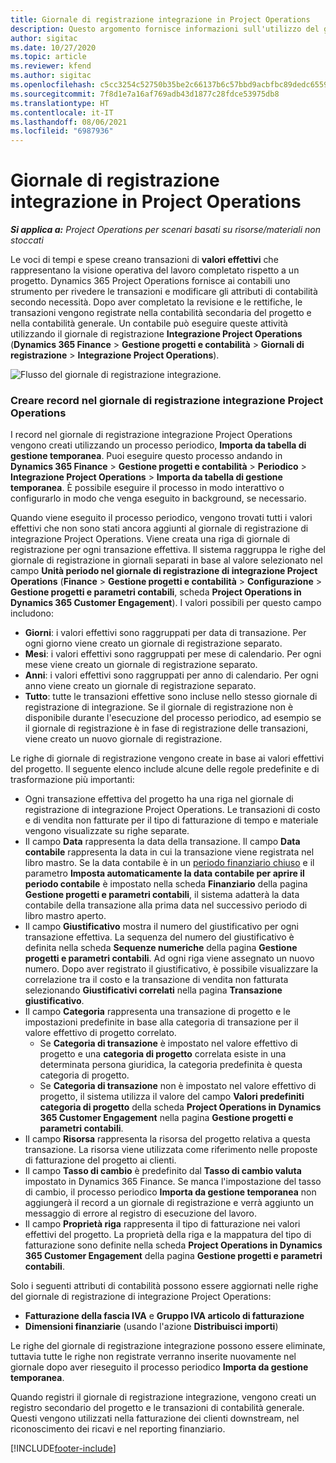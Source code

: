 ```yaml
---
title: Giornale di registrazione integrazione in Project Operations
description: Questo argomento fornisce informazioni sull'utilizzo del giornale di registrazione integrazione in Project Operations.
author: sigitac
ms.date: 10/27/2020
ms.topic: article
ms.reviewer: kfend
ms.author: sigitac
ms.openlocfilehash: c5cc3254c52750b35be2c66137b6c57bbd9acbfbc89dedc6559059a89c8e2393
ms.sourcegitcommit: 7f8d1e7a16af769adb43d1877c28fdce53975db8
ms.translationtype: HT
ms.contentlocale: it-IT
ms.lasthandoff: 08/06/2021
ms.locfileid: "6987936"
---
```

# <a name="integration-journal-in-project-operations"></a>Giornale di registrazione integrazione in Project Operations

_**Si applica a:** Project Operations per scenari basati su risorse/materiali non stoccati_

Le voci di tempi e spese creano transazioni di **valori effettivi** che rappresentano la visione operativa del lavoro completato rispetto a un progetto. Dynamics 365 Project Operations fornisce ai contabili uno strumento per rivedere le transazioni e modificare gli attributi di contabilità secondo necessità. Dopo aver completato la revisione e le rettifiche, le transazioni vengono registrate nella contabilità secondaria del progetto e nella contabilità generale. Un contabile può eseguire queste attività utilizzando il giornale di registrazione **Integrazione Project Operations** (**Dynamics 365 Finance** > **Gestione progetti e contabilità** > **Giornali di registrazione** > **Integrazione Project Operations**).

![Flusso del giornale di registrazione integrazione.](./media/IntegrationJournal.png)

### <a name="create-records-in-the-project-operations-integration-journal"></a>Creare record nel giornale di registrazione integrazione Project Operations

I record nel giornale di registrazione integrazione Project Operations vengono creati utilizzando un processo periodico, **Importa da tabella di gestione temporanea**. Puoi eseguire questo processo andando in **Dynamics 365 Finance** > **Gestione progetti e contabilità** > **Periodico** > **Integrazione Project Operations** > **Importa da tabella di gestione temporanea**. È possibile eseguire il processo in modo interattivo o configurarlo in modo che venga eseguito in background, se necessario.

Quando viene eseguito il processo periodico, vengono trovati tutti i valori effettivi che non sono stati ancora aggiunti al giornale di registrazione di integrazione Project Operations. Viene creata una riga di giornale di registrazione per ogni transazione effettiva.
Il sistema raggruppa le righe del giornale di registrazione in giornali separati in base al valore selezionato nel campo **Unità periodo nel giornale di registrazione di integrazione Project Operations** (**Finance** > **Gestione progetti e contabilità** > **Configurazione** > **Gestione progetti e parametri contabili**, scheda **Project Operations in Dynamics 365 Customer Engagement**). I valori possibili per questo campo includono:

  - **Giorni**: i valori effettivi sono raggruppati per data di transazione. Per ogni giorno viene creato un giornale di registrazione separato.
  - **Mesi**: i valori effettivi sono raggruppati per mese di calendario. Per ogni mese viene creato un giornale di registrazione separato.
  - **Anni**: i valori effettivi sono raggruppati per anno di calendario. Per ogni anno viene creato un giornale di registrazione separato.
  - **Tutto**: tutte le transazioni effettive sono incluse nello stesso giornale di registrazione di integrazione. Se il giornale di registrazione non è disponibile durante l'esecuzione del processo periodico, ad esempio se il giornale di registrazione è in fase di registrazione delle transazioni, viene creato un nuovo giornale di registrazione.

Le righe di giornale di registrazione vengono create in base ai valori effettivi del progetto. Il seguente elenco include alcune delle regole predefinite e di trasformazione più importanti:

  - Ogni transazione effettiva del progetto ha una riga nel giornale di registrazione di integrazione Project Operations. Le transazioni di costo e di vendita non fatturate per il tipo di fatturazione di tempo e materiale vengono visualizzate su righe separate.
  - Il campo **Data** rappresenta la data della transazione. Il campo **Data contabile** rappresenta la data in cui la transazione viene registrata nel libro mastro. Se la data contabile è in un [periodo finanziario chiuso](/dynamics365/finance/general-ledger/close-general-ledger-at-period-end) e il parametro **Imposta automaticamente la data contabile per aprire il periodo contabile** è impostato nella scheda **Finanziario** della pagina **Gestione progetti e parametri contabili**, il sistema adatterà la data contabile della transazione alla prima data nel successivo periodo di libro mastro aperto.
  - Il campo **Giustificativo** mostra il numero del giustificativo per ogni transazione effettiva. La sequenza del numero del giustificativo è definita nella scheda **Sequenze numeriche** della pagina **Gestione progetti e parametri contabili**. Ad ogni riga viene assegnato un nuovo numero. Dopo aver registrato il giustificativo, è possibile visualizzare la correlazione tra il costo e la transazione di vendita non fatturata selezionando **Giustificativi correlati** nella pagina **Transazione giustificativo**.
  - Il campo **Categoria** rappresenta una transazione di progetto e le impostazioni predefinite in base alla categoria di transazione per il valore effettivo di progetto correlato.
    - Se **Categoria di transazione** è impostato nel valore effettivo di progetto e una **categoria di progetto** correlata esiste in una determinata persona giuridica, la categoria predefinita è questa categoria di progetto.
    - Se **Categoria di transazione** non è impostato nel valore effettivo di progetto, il sistema utilizza il valore del campo **Valori predefiniti categoria di progetto** della scheda **Project Operations in Dynamics 365 Customer Engagement** nella pagina **Gestione progetti e parametri contabili**.
  - Il campo **Risorsa** rappresenta la risorsa del progetto relativa a questa transazione. La risorsa viene utilizzata come riferimento nelle proposte di fatturazione del progetto ai clienti.
  - Il campo **Tasso di cambio** è predefinito dal **Tasso di cambio valuta** impostato in Dynamics 365 Finance. Se manca l'impostazione del tasso di cambio, il processo periodico **Importa da gestione temporanea** non aggiungerà il record a un giornale di registrazione e verrà aggiunto un messaggio di errore al registro di esecuzione del lavoro.
  - Il campo **Proprietà riga** rappresenta il tipo di fatturazione nei valori effettivi del progetto. La proprietà della riga e la mappatura del tipo di fatturazione sono definite nella scheda **Project Operations in Dynamics 365 Customer Engagement** della pagina **Gestione progetti e parametri contabili**.

Solo i seguenti attributi di contabilità possono essere aggiornati nelle righe del giornale di registrazione di integrazione Project Operations:

- **Fatturazione della fascia IVA** e **Gruppo IVA articolo di fatturazione**
- **Dimensioni finanziarie** (usando l'azione **Distribuisci importi**)

Le righe del giornale di registrazione integrazione possono essere eliminate, tuttavia tutte le righe non registrate verranno inserite nuovamente nel giornale dopo aver rieseguito il processo periodico **Importa da gestione temporanea**.

Quando registri il giornale di registrazione integrazione, vengono creati un registro secondario del progetto e le transazioni di contabilità generale. Questi vengono utilizzati nella fatturazione dei clienti downstream, nel riconoscimento dei ricavi e nel reporting finanziario.


[!INCLUDE[footer-include](../includes/footer-banner.md)]
